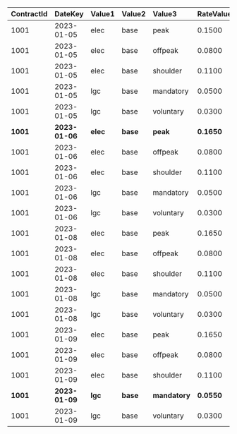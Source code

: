 | ContractId | DateKey | Value1 | Value2 | Value3 | RateValue | VariableValue |
| :--- | :--- | :--- | :--- | :--- | :--- | :--- |
| 1001 | 2023-01-05 | elec | base | peak | 0.1500 | NULL |
| 1001 | 2023-01-05 | elec | base | offpeak | 0.0800 | NULL |
| 1001 | 2023-01-05 | elec | base | shoulder | 0.1100 | NULL |
| 1001 | 2023-01-05 | lgc | base | mandatory | 0.0500 | 0.0010 |
| 1001 | 2023-01-05 | lgc | base | voluntary | 0.0300 | 0.0005 |
| **1001** | **2023-01-06** | **elec** | **base** | **peak** | **0.1650** | **NULL** |
| 1001 | 2023-01-06 | elec | base | offpeak | 0.0800 | NULL |
| 1001 | 2023-01-06 | elec | base | shoulder | 0.1100 | NULL |
| 1001 | 2023-01-06 | lgc | base | mandatory | 0.0500 | 0.0010 |
| 1001 | 2023-01-06 | lgc | base | voluntary | 0.0300 | 0.0005 |
| 1001 | 2023-01-08 | elec | base | peak | 0.1650 | NULL |
| 1001 | 2023-01-08 | elec | base | offpeak | 0.0800 | NULL |
| 1001 | 2023-01-08 | elec | base | shoulder | 0.1100 | NULL |
| 1001 | 2023-01-08 | lgc | base | mandatory | 0.0500 | 0.0010 |
| 1001 | 2023-01-08 | lgc | base | voluntary | 0.0300 | 0.0005 |
| 1001 | 2023-01-09 | elec | base | peak | 0.1650 | NULL |
| 1001 | 2023-01-09 | elec | base | offpeak | 0.0800 | NULL |
| 1001 | 2023-01-09 | elec | base | shoulder | 0.1100 | NULL |
| **1001** | **2023-01-09** | **lgc** | **base** | **mandatory** | **0.0550** | **0.0010** |
| 1001 | 2023-01-09 | lgc | base | voluntary | 0.0300 | 0.0005 |